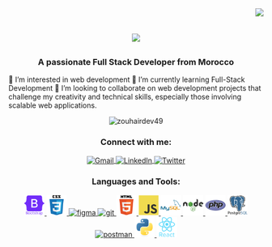 <img align="right" src="https://visitor-badge.laobi.icu/badge?page_id=zouhairdev49" />

<h1 align="center">
    <img src="https://readme-typing-svg.herokuapp.com/?font=Righteous&size=35&center=true&vCenter=true&width=500&height=70&duration=3000&lines=Hi+There!+👋;+I'm+Zouhair+Eddoubaji!;" />
</h1>

<h3 align="center">A passionate Full Stack Developer from Morocco</h3>


<span align="center">👀 I’m interested in web development  </span>
<span align="center">🌱 I’m currently learning Full-Stack Development  </span>
<span align="center">💞️ I’m looking to collaborate on web development projects that challenge my creativity and technical skills, especially those involving scalable web applications.</span>


<p align="center"> <img src="https://komarev.com/ghpvc/?username=zouhairdev49&label=Profile%20views&color=0e75b6&style=flat" alt="zouhairdev49" /> </p>


<h3 align="center">Connect with me:</h3>
<p align="center">
  <a href="mailto:zouhaireddoubaji497@gmail.com" target="_blank">
    <img align="center" src="https://www.vectorlogo.zone/logos/gmail/gmail-icon.svg" alt="Gmail" width="40" height="40"/>
  </a>
  <a href="https://linkedin.com/in/your-linkedin/zouhair-eddoubaji-59a046290" target="_blank">
    <img align="center" src="https://www.vectorlogo.zone/logos/linkedin/linkedin-icon.svg" alt="LinkedIn" width="40" height="40"/>
  </a>
  <a href="https://twitter.com/your-twitter" target="_blank">
    <img align="center" src="https://www.vectorlogo.zone/logos/twitter/twitter-official.svg" alt="Twitter" width="40" height="40"/>
  </a>
</p>


<h3 align="center">Languages and Tools:</h3>
<p align="center"> 
  <a href="https://getbootstrap.com" target="_blank" rel="noreferrer">
    <img src="https://raw.githubusercontent.com/devicons/devicon/master/icons/bootstrap/bootstrap-plain-wordmark.svg" alt="bootstrap" width="40" height="40"/>
  </a> 
  <a href="https://www.w3schools.com/css/" target="_blank" rel="noreferrer">
    <img src="https://raw.githubusercontent.com/devicons/devicon/master/icons/css3/css3-original-wordmark.svg" alt="css3" width="40" height="40"/>
  </a> 
  <a href="https://www.figma.com/" target="_blank" rel="noreferrer">
    <img src="https://www.vectorlogo.zone/logos/figma/figma-icon.svg" alt="figma" width="40" height="40"/>
  </a> 
  <a href="https://git-scm.com/" target="_blank" rel="noreferrer">
    <img src="https://www.vectorlogo.zone/logos/git-scm/git-scm-icon.svg" alt="git" width="40" height="40"/>
  </a> 
  <a href="https://www.w3.org/html/" target="_blank" rel="noreferrer">
    <img src="https://raw.githubusercontent.com/devicons/devicon/master/icons/html5/html5-original-wordmark.svg" alt="html5" width="40" height="40"/>
  </a> 
  <a href="https://developer.mozilla.org/en-US/docs/Web/JavaScript" target="_blank" rel="noreferrer">
    <img src="https://raw.githubusercontent.com/devicons/devicon/master/icons/javascript/javascript-original.svg" alt="javascript" width="40" height="40"/>
  </a> 
  <a href="https://www.mysql.com/" target="_blank" rel="noreferrer">
    <img src="https://raw.githubusercontent.com/devicons/devicon/master/icons/mysql/mysql-original-wordmark.svg" alt="mysql" width="40" height="40"/>
  </a> 
  <a href="https://nodejs.org" target="_blank" rel="noreferrer">
    <img src="https://raw.githubusercontent.com/devicons/devicon/master/icons/nodejs/nodejs-original-wordmark.svg" alt="nodejs" width="40" height="40"/>
  </a> 
  <a href="https://www.php.net" target="_blank" rel="noreferrer">
    <img src="https://raw.githubusercontent.com/devicons/devicon/master/icons/php/php-original.svg" alt="php" width="40" height="40"/>
  </a> 
  <a href="https://www.postgresql.org" target="_blank" rel="noreferrer">
    <img src="https://raw.githubusercontent.com/devicons/devicon/master/icons/postgresql/postgresql-original-wordmark.svg" alt="postgresql" width="40" height="40"/>
  </a> 
  <a href="https://postman.com" target="_blank" rel="noreferrer">
    <img src="https://www.vectorlogo.zone/logos/getpostman/getpostman-icon.svg" alt="postman" width="40" height="40"/>
  </a> 
  <a href="https://www.python.org" target="_blank" rel="noreferrer">
    <img src="https://raw.githubusercontent.com/devicons/devicon/master/icons/python/python-original.svg" alt="python" width="40" height="40"/>
  </a> 
  <a href="https://reactjs.org/" target="_blank" rel="noreferrer">
    <img src="https://raw.githubusercontent.com/devicons/devicon/master/icons/react/react-original-wordmark.svg" alt="react" width="40" height="40"/>
  </a> 
</p>


